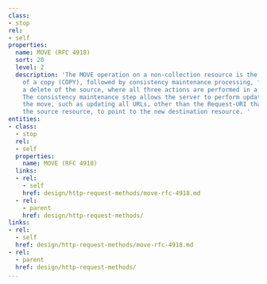 ```yaml
---
class:
- stop
rel:
- self
properties:
  name: MOVE (RFC 4918)
  sort: 20
  level: 2
  description: 'The MOVE operation on a non-collection resource is the logical equivalent
    of a copy (COPY), followed by consistency maintenance processing, followed by
    a delete of the source, where all three actions are performed in a single operation.
    The consistency maintenance step allows the server to perform updates caused by
    the move, such as updating all URLs, other than the Request-URI that identifies
    the source resource, to point to the new destination resource. '
entities:
- class:
  - stop
  rel:
  - self
  properties:
    name: MOVE (RFC 4918)
  links:
  - rel:
    - self
    href: design/http-request-methods/move-rfc-4918.md
  - rel:
    - parent
    href: design/http-request-methods/
links:
- rel:
  - self
  href: design/http-request-methods/move-rfc-4918.md
- rel:
  - parent
  href: design/http-request-methods/
...
```

